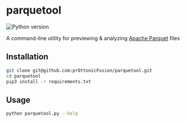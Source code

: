 # parquetool
![Python version](https://img.shields.io/badge/python-v3.10+-blue)


A command-line utility for previewing & analyzing [Apache Parquet](https://parquet.apache.org/) files

## Installation 
```sh
git clone git@github.com:prOttonicFusion/parquetool.git
cd parquetool
pip3 install -r requirements.txt
```

## Usage

```sh
python parquetool.py --help
```